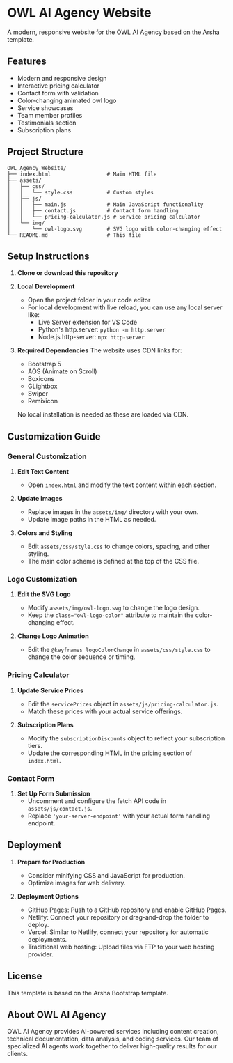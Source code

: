 # OWL AI Agency Website

A modern, responsive website for the OWL AI Agency based on the Arsha template.

## Features

- Modern and responsive design
- Interactive pricing calculator
- Contact form with validation
- Color-changing animated owl logo
- Service showcases
- Team member profiles
- Testimonials section
- Subscription plans

## Project Structure

```
OWL_Agency_Website/
├── index.html                  # Main HTML file
├── assets/
│   ├── css/
│   │   └── style.css           # Custom styles 
│   ├── js/
│   │   ├── main.js             # Main JavaScript functionality
│   │   ├── contact.js          # Contact form handling
│   │   └── pricing-calculator.js # Service pricing calculator
│   └── img/
│       └── owl-logo.svg        # SVG logo with color-changing effect
└── README.md                   # This file
```

## Setup Instructions

1. **Clone or download this repository**

2. **Local Development**
   - Open the project folder in your code editor
   - For local development with live reload, you can use any local server like:
     - Live Server extension for VS Code
     - Python's http.server: `python -m http.server`
     - Node.js http-server: `npx http-server`

3. **Required Dependencies**
   The website uses CDN links for:
   - Bootstrap 5
   - AOS (Animate on Scroll)
   - Boxicons
   - GLightbox
   - Swiper
   - Remixicon
   
   No local installation is needed as these are loaded via CDN.

## Customization Guide

### General Customization

1. **Edit Text Content**
   - Open `index.html` and modify the text content within each section.

2. **Update Images**
   - Replace images in the `assets/img/` directory with your own.
   - Update image paths in the HTML as needed.

3. **Colors and Styling**
   - Edit `assets/css/style.css` to change colors, spacing, and other styling.
   - The main color scheme is defined at the top of the CSS file.

### Logo Customization

1. **Edit the SVG Logo**
   - Modify `assets/img/owl-logo.svg` to change the logo design.
   - Keep the `class="owl-logo-color"` attribute to maintain the color-changing effect.

2. **Change Logo Animation**
   - Edit the `@keyframes logoColorChange` in `assets/css/style.css` to change the color sequence or timing.

### Pricing Calculator

1. **Update Service Prices**
   - Edit the `servicePrices` object in `assets/js/pricing-calculator.js`.
   - Match these prices with your actual service offerings.

2. **Subscription Plans**
   - Modify the `subscriptionDiscounts` object to reflect your subscription tiers.
   - Update the corresponding HTML in the pricing section of `index.html`.

### Contact Form

1. **Set Up Form Submission**
   - Uncomment and configure the fetch API code in `assets/js/contact.js`.
   - Replace `'your-server-endpoint'` with your actual form handling endpoint.

## Deployment

1. **Prepare for Production**
   - Consider minifying CSS and JavaScript for production.
   - Optimize images for web delivery.

2. **Deployment Options**
   - GitHub Pages: Push to a GitHub repository and enable GitHub Pages.
   - Netlify: Connect your repository or drag-and-drop the folder to deploy.
   - Vercel: Similar to Netlify, connect your repository for automatic deployments.
   - Traditional web hosting: Upload files via FTP to your web hosting provider.

## License

This template is based on the Arsha Bootstrap template.

## About OWL AI Agency

OWL AI Agency provides AI-powered services including content creation, technical documentation, data analysis, and coding services. Our team of specialized AI agents work together to deliver high-quality results for our clients. 